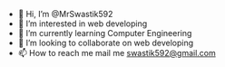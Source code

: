 - 👋 Hi, I’m @MrSwastik592
- 👀 I’m interested in web developing
- 🌱 I’m currently learning Computer Engineering
- 💞️ I’m looking to collaborate on web developing
- 📫 How to reach me mail me swastik592@gmail.com

<!---
MrSwastik592/MrSwastik592 is a ✨ special ✨ repository because its `README.md` (this file) appears on your GitHub profile.
You can click the Preview link to take a look at your changes.
--->
